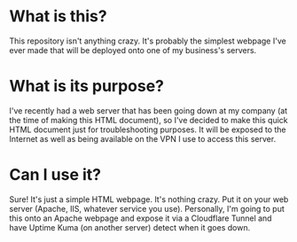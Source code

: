 # What is this?
This repository isn't anything crazy. It's probably the simplest webpage I've ever made that will be deployed onto one of my business's servers.

# What is its purpose?
I've recently had a web server that has been going down at my company (at the time of making this HTML document), so I've decided to make this quick HTML document just for troubleshooting purposes. It will be exposed to the Internet as well as being available on the VPN I use to access this server.

# Can I use it?
Sure! It's just a simple HTML webpage. It's nothing crazy. Put it on your web server (Apache, IIS, whatever service you use). Personally, I'm going to put this onto an Apache webpage and expose it via a Cloudflare Tunnel and have Uptime Kuma (on another server) detect when it goes down.
